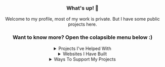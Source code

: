 <div align="center">
  <h3>What's up! 👋</h3>
  <p>Welcome to my profile, most of my work is private. But I have some public projects here.</p>

### Want to know more? Open the colapsible menu below :)

<details>
  <summary>Projects I've Helped With</summary>
  
[![ReadMe Card](https://github-readme-stats.vercel.app/api/pin/?username=nickspaargaren&repo=no-google)](https://github.com/nickspaargaren/no-google)
[![ReadMe Card](https://github-readme-stats.vercel.app/api/pin/?username=nickspaargaren&repo=no-amazon)](https://github.com/nickspaargaren/no-amazon)

</details>



<details>
  <summary>Websites I Have Built</summary> <br>
  
[![ReadMe Card](https://github-readme-stats.vercel.app/api/pin/?username=itsmat32143&repo=Bannedapps.uk)](https://github.com/itsmat32143/Bannedapps.uk)
[![ReadMe Card](https://github-readme-stats.vercel.app/api/pin/?username=itsmat32143&repo=Block)](https://github.com/itsmat32143/Block)
[![ReadMe Card](https://github-readme-stats.vercel.app/api/pin/?username=itsmat32143&repo=Trainingroomni)](https://github.com/itsmat32143/Trainingroomni)
[![ReadMe Card](https://github-readme-stats.vercel.app/api/pin/?username=itsmat32143&repo=Shop)](https://github.com/itsmat32143/Shop)


</details>



<details>
  <summary>Ways To Support My Projects</summary> <br>

[Buy Me A Beer](https://www.buymeacoffee.com/itsmat32143) <br>
[Paypal](https://paypal.com) <br> <br>

[Download Brave](https://laptop-updates.brave.com/download/ITS458) <br>
[Brave Rewards](https://brave.com/tip-with-brave/) <br>
[Basic Attention Token](1GygUYqU3hJtaTaeRFeGZsGdTezSognfLC) <br> <br>

[Bitcoin](1EGEucXT1sNQeDCfiFC8pFQ6VUXNZ6pyFy) <br>
[Dash](XsvhsQSp4EtthxhX1MV5bFM3QgE2TqVWWo) <br>
[Ether](1GygUYqU3hJtaTaeRFeGZsGdTezSognfLC) <br>
[Litecoin](1GygUYqU3hJtaTaeRFeGZsGdTezSognfLC) <br>
[Bitcoin Cash](1GygUYqU3hJtaTaeRFeGZsGdTezSognfLC) <br>
[Bitcoin Gold](1GygUYqU3hJtaTaeRFeGZsGdTezSognfLC) <br>
[XRP](1GygUYqU3hJtaTaeRFeGZsGdTezSognfLC) <br> <br>

</details>
















<!--
**itsmat32143/itsmat32143** is a ✨ _special_ ✨ repository because its `README.md` (this file) appears on your GitHub profile.

Here are some ideas to get you started:

- 🔭 I’m currently working on ...
- 🌱 I’m currently learning ...
- 👯 I’m looking to collaborate on ...
- 🤔 I’m looking for help with ...
- 💬 Ask me about ...
- 📫 How to reach me: ...
- 😄 Pronouns: ...
- ⚡ Fun fact: ...
-->
